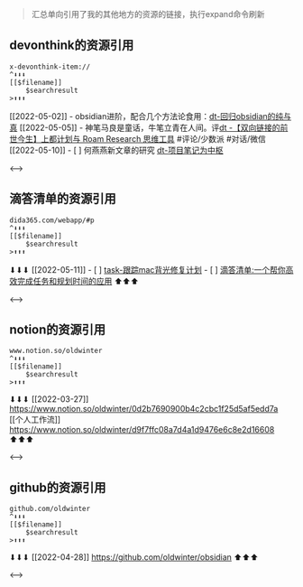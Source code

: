 > 汇总单向引用了我的其他地方的资源的链接，执行expand命令刷新

## devonthink的资源引用

```expander
x-devonthink-item://
^⬇⬇⬇
[[$filename]]
	$searchresult
>⬆⬆⬆
```
 
[[2022-05-02]]
	- obsidian进阶，配合几个方法论食用：[dt-回归obsidian的纯与真](x-devonthink-item://3D349F22-494B-430A-8491-14BCBEA03B79)
[[2022-05-05]]
	- 神笔马良是童话，牛笔立青在人间。评[dt -【双向链接的前世今生】上都计划与 Roam Research 思维工具](x-devonthink-item://BF9F0C1B-CDB2-4407-A7E9-618266BAEBDB) #评论/少数派 #对话/微信
[[2022-05-10]]
	- [ ] 何燕燕新文章的研究 [dt-项目笔记为中枢](x-devonthink-item://CCDFA015-291A-4436-AFED-2A8E5AB81ECF)
 
<-->

## 滴答清单的资源引用

```expander
dida365.com/webapp/#p
^⬇⬇⬇
[[$filename]]
	$searchresult
>⬆⬆⬆
```
 
⬇⬇⬇
[[2022-05-11]]
	- [ ] [task-跟踪mac背光修复计划](https://dida365.com/webapp/#p/6214bd004ddd51025683f422/tasks/623896be3f3f5102c4769fa9)
	- [ ] [滴答清单:一个帮你高效完成任务和规划时间的应用](https://dida365.com/webapp/#p/inbox/tasks/627aabe8383411037e5f7b2e)
⬆⬆⬆
 
<-->

## notion的资源引用

```expander
www.notion.so/oldwinter
^⬇⬇⬇
[[$filename]]
	$searchresult
>⬆⬆⬆
```
 
⬇⬇⬇
[[2022-03-27]]
	https://www.notion.so/oldwinter/0d2b7690900b4c2cbc1f25d5af5edd7a
[[个人工作流]]
	https://www.notion.so/oldwinter/d9f7ffc08a7d4a1d9476e6c8e2d16608
⬆⬆⬆
 
<-->

## github的资源引用

```expander
github.com/oldwinter
^⬇⬇⬇
[[$filename]]
	$searchresult
>⬆⬆⬆
```
 
⬇⬇⬇
[[2022-04-28]]
	https://github.com/oldwinter/obsidian
⬆⬆⬆
 
<-->
